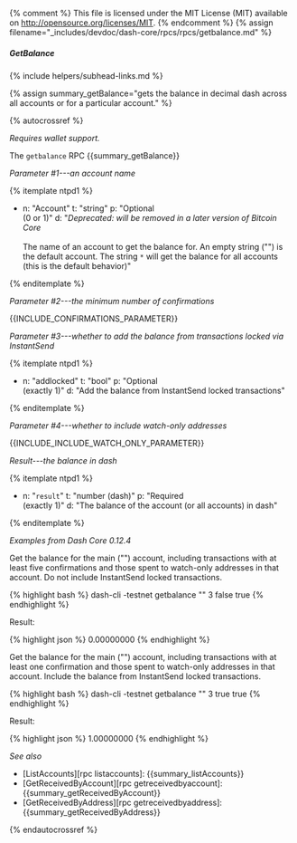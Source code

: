 {% comment %}
This file is licensed under the MIT License (MIT) available on
http://opensource.org/licenses/MIT.
{% endcomment %}
{% assign filename="_includes/devdoc/dash-core/rpcs/rpcs/getbalance.md" %}

##### GetBalance
{% include helpers/subhead-links.md %}

{% assign summary_getBalance="gets the balance in decimal dash across all accounts or for a particular account." %}

<!-- __ -->

{% autocrossref %}

*Requires wallet support.*

The `getbalance` RPC {{summary_getBalance}}

*Parameter #1---an account name*

{% itemplate ntpd1 %}
- n: "Account"
  t: "string"
  p: "Optional<br>(0 or 1)"
  d: "*Deprecated: will be removed in a later version of Bitcoin Core*<br><br>The name of an account to get the balance for.  An empty string (\"\") is the default account.  The string `*` will get the balance for all accounts (this is the default behavior)"

{% enditemplate %}

*Parameter #2---the minimum number of confirmations*

{{INCLUDE_CONFIRMATIONS_PARAMETER}}

*Parameter #3---whether to add the balance from transactions locked via InstantSend*

{% itemplate ntpd1 %}
- n: "addlocked"
  t: "bool"
  p: "Optional<br>(exactly 1)"
  d: "Add the balance from InstantSend locked transactions"

{% enditemplate %}

*Parameter #4---whether to include watch-only addresses*

{{INCLUDE_INCLUDE_WATCH_ONLY_PARAMETER}}

*Result---the balance in dash*

{% itemplate ntpd1 %}
- n: "`result`"
  t: "number (dash)"
  p: "Required<br>(exactly 1)"
  d: "The balance of the account (or all accounts) in dash"

{% enditemplate %}

*Examples from Dash Core 0.12.4*

Get the balance for the main ("") account, including transactions with
at least five confirmations and those spent to watch-only addresses in
that account. Do not include InstantSend locked transactions.

{% highlight bash %}
dash-cli -testnet getbalance "" 3 false true
{% endhighlight %}

Result:

{% highlight json %}
0.00000000
{% endhighlight %}

Get the balance for the main ("") account, including transactions with
at least one confirmation and those spent to watch-only addresses in
that account. Include the balance from InstantSend locked transactions.

{% highlight bash %}
dash-cli -testnet getbalance "" 3 true true
{% endhighlight %}

Result:

{% highlight json %}
1.00000000
{% endhighlight %}


*See also*

* [ListAccounts][rpc listaccounts]: {{summary_listAccounts}}
* [GetReceivedByAccount][rpc getreceivedbyaccount]: {{summary_getReceivedByAccount}}
* [GetReceivedByAddress][rpc getreceivedbyaddress]: {{summary_getReceivedByAddress}}

{% endautocrossref %}
